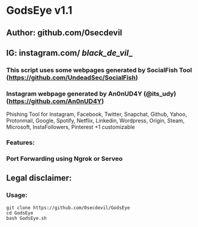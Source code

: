 # GodsEye v1.1
## Author: github.com/0secdevil
## IG: instagram.com/  _black_de_vil__
### This script uses some webpages generated by SocialFish Tool (https://github.com/UndeadSec/SocialFish)
### Instagram webpage generated by An0nUD4Y (@its_udy) (https://github.com/An0nUD4Y)

Phishing Tool for Instagram, Facebook, Twitter, Snapchat, Github, Yahoo, Protonmail, Google, Spotify, Netflix, Linkedin, Wordpress, Origin, Steam, Microsoft, InstaFollowers, Pinterest +1 customizable

### Features:
### Port Forwarding using Ngrok or Serveo

## Legal disclaimer:


### Usage:
```
git clone https://github.com/0secdevil/GodsEye
cd GodsEye
bash GodsEye.sh
```

